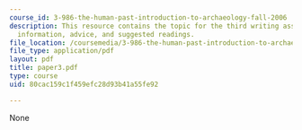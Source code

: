 ```yaml
---
course_id: 3-986-the-human-past-introduction-to-archaeology-fall-2006
description: This resource contains the topic for the third writing assignment, background
  information, advice, and suggested readings.
file_location: /coursemedia/3-986-the-human-past-introduction-to-archaeology-fall-2006/80cac159c1f459efc28d93b41a55fe92_paper3.pdf
file_type: application/pdf
layout: pdf
title: paper3.pdf
type: course
uid: 80cac159c1f459efc28d93b41a55fe92

---
```

None